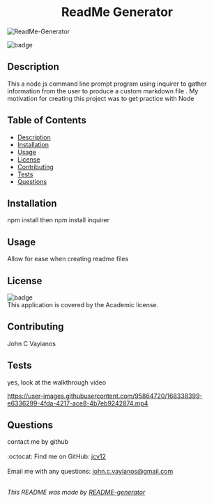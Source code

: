 
  <h1 align='center'>ReadMe Generator</h1> 
  
  ![ReadMe-Generator](https://user-images.githubusercontent.com/95864720/171925601-98f4125d-9028-4bd7-8961-44d3c3636615.png)

    
  ![badge](https://img.shields.io/badge/license-Academic-brightgreen)<br />
    
  ## Description
  This a node js command line prompt program using inquirer to gather information from the user to produce a custom markdown file
 . My motivation for creating this project was to get practice with Node

  ## Table of Contents
  - [Description](#description)
  - [Installation](#installation)
  - [Usage](#usage)
  - [License](#license)
  - [Contributing](#contributing)
  - [Tests](#tests)
  - [Questions](#questions)

  ## Installation
  npm install then npm install inquirer

  ## Usage
  Allow for ease when creating readme files

  ## License
  ![badge](https://img.shields.io/badge/license-Academic-brightgreen)
  <br />
  This application is covered by the Academic license.

  ## Contributing
  John C Vayianos

  ## Tests
  yes, look at the walkthrough video
  
  

  https://user-images.githubusercontent.com/95864720/168338399-e6336299-4fda-4217-ace8-4b7eb9242874.mp4



  ## Questions
  contact me by github<br />
  <br />
  :octocat: Find me on GitHub: [jcv12](https://github.com/jcv12)<br />
  <br />
  Email me with any questions: john.c.vayianos@gmail.com<br /><br />

  _This README was made by [README-generator](https://github.com/jcv12/ReadMe-Generator)_
  
